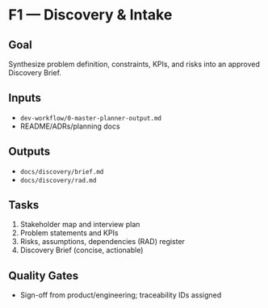 # F1 — Discovery & Intake

## Goal
Synthesize problem definition, constraints, KPIs, and risks into an approved Discovery Brief.

## Inputs
- `dev-workflow/0-master-planner-output.md`
- README/ADRs/planning docs

## Outputs
- `docs/discovery/brief.md`
- `docs/discovery/rad.md`

## Tasks
1. Stakeholder map and interview plan
2. Problem statements and KPIs
3. Risks, assumptions, dependencies (RAD) register
4. Discovery Brief (concise, actionable)

## Quality Gates
- Sign-off from product/engineering; traceability IDs assigned